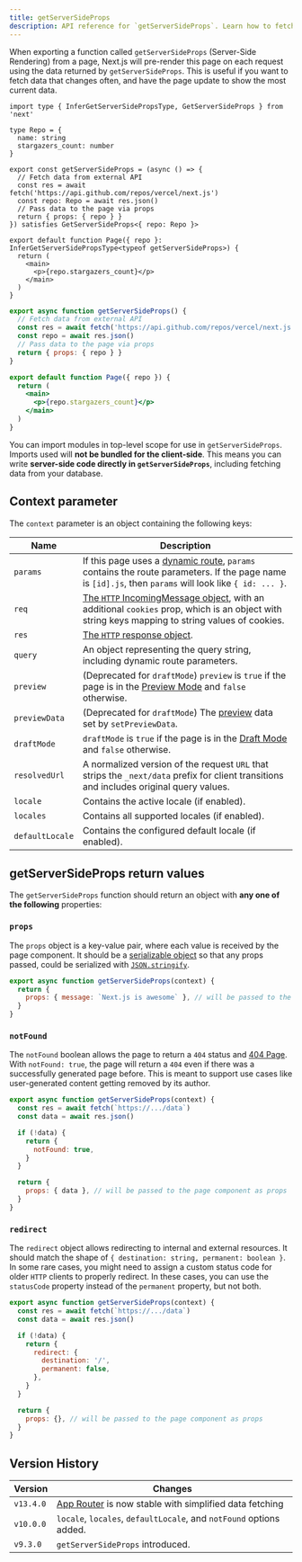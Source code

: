 ```yaml
---
title: getServerSideProps
description: API reference for `getServerSideProps`. Learn how to fetch data on each request with Next.js.
---
```


When exporting a function called `getServerSideProps` (Server-Side Rendering) from a page, Next.js will pre-render this page on each request using the data returned by `getServerSideProps`. This is useful if you want to fetch data that changes often, and have the page update to show the most current data.

```tsx filename="pages/index.tsx" switcher
import type { InferGetServerSidePropsType, GetServerSideProps } from 'next'

type Repo = {
  name: string
  stargazers_count: number
}

export const getServerSideProps = (async () => {
  // Fetch data from external API
  const res = await fetch('https://api.github.com/repos/vercel/next.js')
  const repo: Repo = await res.json()
  // Pass data to the page via props
  return { props: { repo } }
}) satisfies GetServerSideProps<{ repo: Repo }>

export default function Page({ repo }: InferGetServerSidePropsType<typeof getServerSideProps>) {
  return (
    <main>
      <p>{repo.stargazers_count}</p>
    </main>
  )
}
```

```jsx filename="pages/index.js" switcher
export async function getServerSideProps() {
  // Fetch data from external API
  const res = await fetch('https://api.github.com/repos/vercel/next.js')
  const repo = await res.json()
  // Pass data to the page via props
  return { props: { repo } }
}

export default function Page({ repo }) {
  return (
    <main>
      <p>{repo.stargazers_count}</p>
    </main>
  )
}
```

You can import modules in top-level scope for use in `getServerSideProps`. Imports used will **not be bundled for the client-side**. This means you can write **server-side code directly in `getServerSideProps`**, including fetching data from your database.

## Context parameter

The `context` parameter is an object containing the following keys:

| Name            | Description                                                                                                                                                                                                           |
| --------------- | --------------------------------------------------------------------------------------------------------------------------------------------------------------------------------------------------------------------- |
| `params`        | If this page uses a [dynamic route](/docs/pages/building-your-application/routing/dynamic-routes), `params` contains the route parameters. If the page name is `[id].js`, then `params` will look like `{ id: ... }`. |
| `req`           | [The `HTTP` IncomingMessage object](https://nodejs.org/api/http.html#http_class_http_incomingmessage), with an additional `cookies` prop, which is an object with string keys mapping to string values of cookies.    |
| `res`           | [The `HTTP` response object](https://nodejs.org/api/http.html#http_class_http_serverresponse).                                                                                                                        |
| `query`         | An object representing the query string, including dynamic route parameters.                                                                                                                                          |
| `preview`       | (Deprecated for `draftMode`) `preview` is `true` if the page is in the [Preview Mode](/docs/pages/guides/preview-mode) and `false` otherwise.                                                                         |
| `previewData`   | (Deprecated for `draftMode`) The [preview](/docs/pages/guides/preview-mode) data set by `setPreviewData`.                                                                                                             |
| `draftMode`     | `draftMode` is `true` if the page is in the [Draft Mode](/docs/pages/guides/draft-mode) and `false` otherwise.                                                                                                        |
| `resolvedUrl`   | A normalized version of the request `URL` that strips the `_next/data` prefix for client transitions and includes original query values.                                                                              |
| `locale`        | Contains the active locale (if enabled).                                                                                                                                                                              |
| `locales`       | Contains all supported locales (if enabled).                                                                                                                                                                          |
| `defaultLocale` | Contains the configured default locale (if enabled).                                                                                                                                                                  |

## getServerSideProps return values

The `getServerSideProps` function should return an object with **any one of the following** properties:

### `props`

The `props` object is a key-value pair, where each value is received by the page component. It should be a [serializable object](https://developer.mozilla.org/docs/Glossary/Serialization) so that any props passed, could be serialized with [`JSON.stringify`](https://developer.mozilla.org/docs/Web/JavaScript/Reference/Global_Objects/JSON/stringify).

```jsx
export async function getServerSideProps(context) {
  return {
    props: { message: `Next.js is awesome` }, // will be passed to the page component as props
  }
}
```

### `notFound`

The `notFound` boolean allows the page to return a `404` status and [404 Page](/docs/pages/building-your-application/routing/custom-error#404-page). With `notFound: true`, the page will return a `404` even if there was a successfully generated page before. This is meant to support use cases like user-generated content getting removed by its author.

```js
export async function getServerSideProps(context) {
  const res = await fetch(`https://.../data`)
  const data = await res.json()

  if (!data) {
    return {
      notFound: true,
    }
  }

  return {
    props: { data }, // will be passed to the page component as props
  }
}
```

### `redirect`

The `redirect` object allows redirecting to internal and external resources. It should match the shape of `{ destination: string, permanent: boolean }`. In some rare cases, you might need to assign a custom status code for older `HTTP` clients to properly redirect. In these cases, you can use the `statusCode` property instead of the `permanent` property, but not both.

```js
export async function getServerSideProps(context) {
  const res = await fetch(`https://.../data`)
  const data = await res.json()

  if (!data) {
    return {
      redirect: {
        destination: '/',
        permanent: false,
      },
    }
  }

  return {
    props: {}, // will be passed to the page component as props
  }
}
```

## Version History

| Version   | Changes                                                                                                     |
| --------- | ----------------------------------------------------------------------------------------------------------- |
| `v13.4.0` | [App Router](/docs/app/building-your-application/data-fetching) is now stable with simplified data fetching |
| `v10.0.0` | `locale`, `locales`, `defaultLocale`, and `notFound` options added.                                         |
| `v9.3.0`  | `getServerSideProps` introduced.                                                                            |
